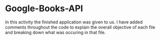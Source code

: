 # Google-Books-API

In this activity the finished application was given to us. I have added comments throughout the code to explain the overall objective of each file and breaking down what was occuring in that file.
